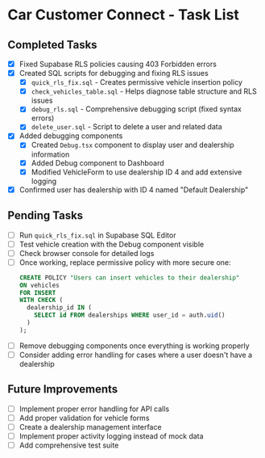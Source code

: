 # Car Customer Connect - Task List

## Completed Tasks

- [x] Fixed Supabase RLS policies causing 403 Forbidden errors
- [x] Created SQL scripts for debugging and fixing RLS issues
  - [x] `quick_rls_fix.sql` - Creates permissive vehicle insertion policy
  - [x] `check_vehicles_table.sql` - Helps diagnose table structure and RLS issues
  - [x] `debug_rls.sql` - Comprehensive debugging script (fixed syntax errors)
  - [x] `delete_user.sql` - Script to delete a user and related data
- [x] Added debugging components
  - [x] Created `Debug.tsx` component to display user and dealership information
  - [x] Added Debug component to Dashboard
  - [x] Modified VehicleForm to use dealership ID 4 and add extensive logging
- [x] Confirmed user has dealership with ID 4 named "Default Dealership"

## Pending Tasks

- [ ] Run `quick_rls_fix.sql` in Supabase SQL Editor
- [ ] Test vehicle creation with the Debug component visible
- [ ] Check browser console for detailed logs
- [ ] Once working, replace permissive policy with more secure one:
  ```sql
  CREATE POLICY "Users can insert vehicles to their dealership"
  ON vehicles
  FOR INSERT
  WITH CHECK (
    dealership_id IN (
      SELECT id FROM dealerships WHERE user_id = auth.uid()
    )
  );
  ```
- [ ] Remove debugging components once everything is working properly
- [ ] Consider adding error handling for cases where a user doesn't have a dealership

## Future Improvements

- [ ] Implement proper error handling for API calls
- [ ] Add proper validation for vehicle forms
- [ ] Create a dealership management interface
- [ ] Implement proper activity logging instead of mock data
- [ ] Add comprehensive test suite
